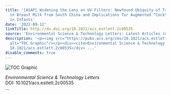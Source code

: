 ```yaml
---
title: '[ASAP] Widening the Lens on UV Filters: Newfound Ubiquity of Triazine UV Filters
  in Breast Milk from South China and Implications for Augmented “Cocktail” Exposure
  in Infants'
date: '2022-09-12'
linkTitle: http://dx.doi.org/10.1021/acs.estlett.2c00535
source: 'Environmental Science & Technology Letters: Latest Articles (ACS Publications)'
description: '<p><img src="https://pubs.acs.org/cms/10.1021/acs.estlett.2c00535/asset/images/medium/ez2c00535_0002.gif"
  alt="TOC Graphic"/></p><div><cite>Environmental Science & Technology Letters</cite></div><div>DOI:
  10.1021/acs.estlett.2c00535</div> ...'
disable_comments: true
---
```

<p><img src="https://pubs.acs.org/cms/10.1021/acs.estlett.2c00535/asset/images/medium/ez2c00535_0002.gif" alt="TOC Graphic"/></p><div><cite>Environmental Science & Technology Letters</cite></div><div>DOI: 10.1021/acs.estlett.2c00535</div> ...